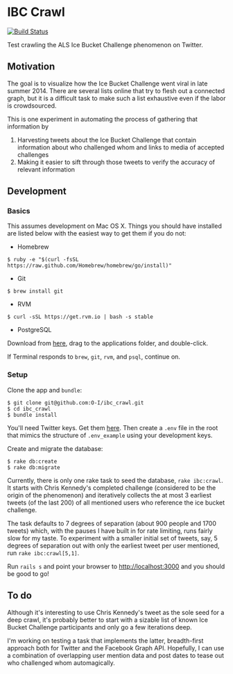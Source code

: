# IBC Crawl

[![Build Status](https://travis-ci.org/O-I/ibc_crawl.svg?branch=master)](https://travis-ci.org/O-I/ibc_crawl)

Test crawling the ALS Ice Bucket Challenge phenomenon on Twitter.

## Motivation

The goal is to visualize how the Ice Bucket Challenge went viral in late summer 2014. There are several lists online that try to flesh out a connected graph, but it is a difficult task to make such a list exhaustive even if the labor is crowdsourced.

This is one experiment in automating the process of gathering that information by

1. Harvesting tweets about the Ice Bucket Challenge that contain information about who challenged whom and links to media of accepted challenges
2. Making it easier to sift through those tweets to verify the accuracy of relevant information

## Development

### Basics

This assumes development on Mac OS X. Things you should have installed are listed below with the easiest way to get them if you do not:

- Homebrew

`$ ruby -e "$(curl -fsSL https://raw.github.com/Homebrew/homebrew/go/install)"`

- Git

`$ brew install git`

- RVM

`$ curl -sSL https://get.rvm.io | bash -s stable`

- PostgreSQL

Download from [here](https://github.com/PostgresApp/PostgresApp/releases/download/9.3.4.2/Postgres-9.3.4.2.zip), drag to the applications folder, and double-click.

If Terminal responds to `brew`, `git`, `rvm`, and `psql`, continue on.

### Setup

Clone the app and `bundle`:

```
$ git clone git@github.com:O-I/ibc_crawl.git
$ cd ibc_crawl
$ bundle install
```

You'll need Twitter keys. Get them [here](https://dev.twitter.com). Then create a `.env` file in the root that mimics the structure of `.env_example` using your development keys.

Create and migrate the database:

```
$ rake db:create
$ rake db:migrate
```

Currently, there is only one rake task to seed the database, `rake ibc:crawl`. It starts with Chris Kennedy's completed challenge (considered to be the origin of the phenomenon) and iteratively collects the at most 3 earliest tweets (of the last 200) of all mentioned users who reference the ice bucket challenge.

The task defaults to 7 degrees of separation (about 900 people and 1700 tweets) which, with the pauses I have built in for rate limiting, runs fairly slow for my taste. To experiment with a smaller initial set of tweets, say, 5 degrees of separation out with only the earliest tweet per user mentioned, run `rake ibc:crawl[5,1]`.

Run `rails s` and point your browser to [http://localhost:3000](http://localhost:3000) and you should be good to go!

## To do

Although it's interesting to use Chris Kennedy's tweet as the sole seed for a deep crawl, it's probably better to start with a sizable list of known Ice Bucket Challenge participants and only go a few iterations deep.

I'm working on testing a task that implements the latter, breadth-first approach both for Twitter and the Facebook Graph API. Hopefully, I can use a combination of overlapping user mention data and post dates to tease out who challenged whom automagically.